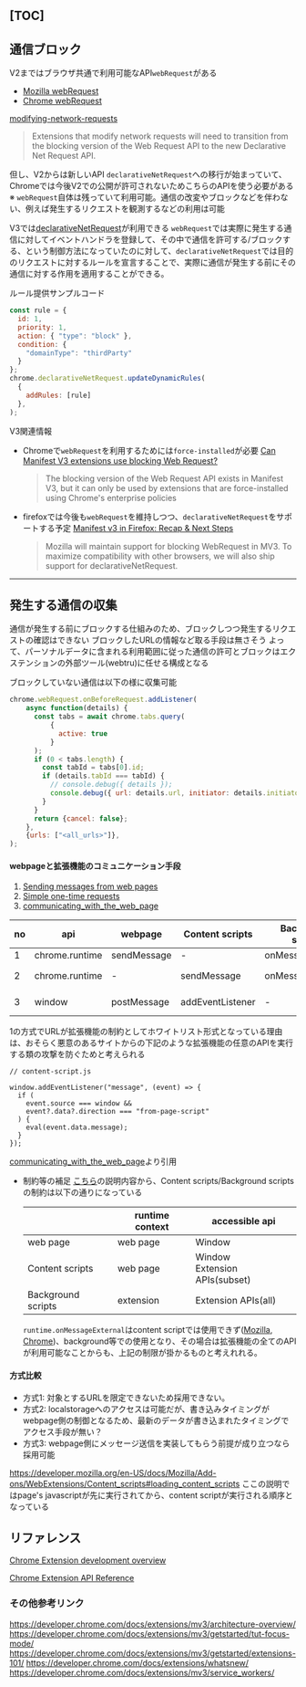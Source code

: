 [TOC]
---

## 通信ブロック

V2まではブラウザ共通で利用可能なAPI`webRequest`がある
- [Mozilla webRequest](https://developer.mozilla.org/ja/docs/Mozilla/Add-ons/WebExtensions/API/webRequest)
- [Chrome webRequest](https://developer.chrome.com/docs/extensions/reference/webRequest/)

[modifying-network-requests](https://developer.chrome.com/docs/extensions/mv3/mv3-migration/#modifying-network-requests)
> Extensions that modify network requests will need to transition from the blocking version of the Web Request API to the new Declarative Net Request API.

但し、V2からは新しいAPI `declarativeNetRequest`への移行が始まっていて、Chromeでは今後V2での公開が許可されないためこちらのAPIを使う必要がある
※ `webRequest`自体は残っていて利用可能。通信の改変やブロックなどを伴わない、例えば発生するリクエストを観測するなどの利用は可能

V3では[declarativeNetRequest](https://developer.chrome.com/docs/extensions/reference/declarativeNetRequest/)が利用できる
`webRequest`では実際に発生する通信に対してイベントハンドラを登録して、その中で通信を許可する/ブロックする、という制御方法になっていたのに対して、`declarativeNetRequest`では目的のリクエストに対するルールを宣言することで、実際に通信が発生する前にその通信に対する作用を適用することができる。

ルール提供サンプルコード
```javascript
const rule = {
  id: 1,
  priority: 1,
  action: { "type": "block" },
  condition: {
    "domainType": "thirdParty"
  }
};
chrome.declarativeNetRequest.updateDynamicRules(
  {
    addRules: [rule]
  },
);
```

V3関連情報
- Chromeで`webRequest`を利用するためには`force-installed`が必要
[Can Manifest V3 extensions use blocking Web Request?](https://developer.chrome.com/docs/extensions/mv3/mv3-migration/#when-use-blocking-webrequest)
    > The blocking version of the Web Request API exists in Manifest V3, but it can only be used by extensions that are force-installed using Chrome's enterprise policies

- firefoxでは今後も`webRequest`を維持しつつ、`declarativeNetRequest`をサポートする予定
[Manifest v3 in Firefox: Recap & Next Steps](https://blog.mozilla.org/addons/2022/05/18/manifest-v3-in-firefox-recap-next-steps/)

    >Mozilla will maintain support for blocking WebRequest in MV3. To maximize compatibility with other browsers, we will also ship support for declarativeNetRequest. 

---

## 発生する通信の収集
通信が発生する前にブロックする仕組みのため、ブロックしつつ発生するリクエストの確認はできない
ブロックしたURLの情報など取る手段は無さそう
よって、パーソナルデータに含まれる利用範囲に従った通信の許可とブロックはエクステンションの外部ツール(webtru)に任せる構成となる

ブロックしていない通信は以下の様に収集可能
```javascript
chrome.webRequest.onBeforeRequest.addListener(
    async function(details) {
      const tabs = await chrome.tabs.query(
          {
            active: true
          }
      );
      if (0 < tabs.length) {
        const tabId = tabs[0].id;
        if (details.tabId === tabId) {
          // console.debug({ details });
          console.debug({ url: details.url, initiator: details.initiator });
        }
      }
      return {cancel: false};
    },
    {urls: ["<all_urls>"]},
);
```

#### webpageと拡張機能のコミュニケーション手段
1. [Sending messages from web pages](https://developer.chrome.com/docs/extensions/mv3/messaging/#external-webpage)
2. [Simple one-time requests](https://developer.chrome.com/docs/extensions/mv3/messaging/#simple)
3. [communicating_with_the_web_page](https://developer.mozilla.org/en-US/docs/Mozilla/Add-ons/WebExtensions/Content_scripts#communicating_with_the_web_page)

| no  | api            | webpage     | Content scripts   | Background scripts | url            | 
| --- | -------------- | ----------- | ---------------- | ----------------- | -------------- | 
| 1   | chrome.runtime | sendMessage | -                | onMessageExternal | white list     | 
| 2   | chrome.runtime | -           | sendMessage      | onMessage         | no restriction | 
| 3   | window         | postMessage | addEventListener | -                 | no restriction | 

1の方式でURLが拡張機能の制約としてホワイトリスト形式となっている理由は、おそらく悪意のあるサイトからの下記のような拡張機能の任意のAPIを実行する類の攻撃を防ぐためと考えられる

```
// content-script.js

window.addEventListener("message", (event) => {
  if (
    event.source === window &&
    event?.data?.direction === "from-page-script"
  ) {
    eval(event.data.message);
  }
});
```
[communicating_with_the_web_page](https://developer.mozilla.org/en-US/docs/Mozilla/Add-ons/WebExtensions/Content_scripts#communicating_with_the_web_page)より引用

- 制約等の補足
[こちら](https://developer.mozilla.org/en-US/docs/Mozilla/Add-ons/WebExtensions/Content_scripts)の説明内容から、Content scripts/Background scriptsの制約は以下の通りになっている

    |                | runtime context   | accessible api                    | 
    | -------------- | --------- | --------------------------------- | 
    | web page       | web page  | Window                            | 
    | Content scripts | web page  | Window<br>Extension APIs(subset) | 
    | Background scripts| extension | Extension APIs(all)              | 

    `runtime.onMessageExternal`はcontent scriptでは使用できず([Mozilla](https://developer.mozilla.org/en-US/docs/Mozilla/Add-ons/WebExtensions/API/runtime/onMessageExternal), [Chrome](https://developer.chrome.com/docs/extensions/reference/runtime/#event-onMessageExternal))、background等での使用となり、その場合は拡張機能の全てのAPIが利用可能なことからも、上記の制限が掛かるものと考えれれる。

#### 方式比較
- 方式1: 対象とするURLを限定できないため採用できない。
- 方式2: localstorageへのアクセスは可能だが、書き込みタイミングがwebpage側の制御となるため、最新のデータが書き込まれたタイミングでアクセス手段が無い？
- 方式3: webpage側にメッセージ送信を実装してもらう前提が成り立つなら採用可能

https://developer.mozilla.org/en-US/docs/Mozilla/Add-ons/WebExtensions/Content_scripts#loading_content_scripts
ここの説明ではpage's javascriptが先に実行されてから、content scriptが実行される順序となっている

## リファレンス
[Chrome Extension development overview](https://developer.chrome.com/docs/extensions/mv3/devguide/)

[Chrome Extension API Reference](https://developer.chrome.com/docs/extensions/reference/)

### その他参考リンク
https://developer.chrome.com/docs/extensions/mv3/architecture-overview/
https://developer.chrome.com/docs/extensions/mv3/getstarted/tut-focus-mode/
https://developer.chrome.com/docs/extensions/mv3/getstarted/extensions-101/
https://developer.chrome.com/docs/extensions/whatsnew/
https://developer.chrome.com/docs/extensions/mv3/service_workers/
